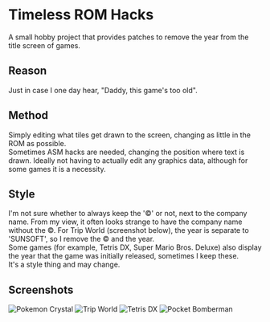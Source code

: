 # Timeless ROM Hacks
A small hobby project that provides patches to remove the year from the title screen of games.

## Reason
Just in case I one day hear, "Daddy, this game's too old".

## Method
Simply editing what tiles get drawn to the screen, changing as little in the ROM as possible.  
Sometimes ASM hacks are needed, changing the position where text is drawn.
Ideally not having to actually edit any graphics data, although for some games it is a necessity.

## Style
I'm not sure whether to always keep the '©' or not, next to the company name. From my view, it often looks strange to have the company name without the ©. For Trip World (screenshot below), the year is separate to 'SUNSOFT', so I remove the © and the year.  
Some games (for example, Tetris DX, Super Mario Bros. Deluxe) also display the year that the game was initially released, sometimes I keep these.  
It's a style thing and may change. 

## Screenshots
![Pokemon Crystal](https://jtm.gg/files/Pokemon%20-%20Crystal%20Version%20(UE)%20(V1.1)%20[C][!].png "Pokemon Crystal")
![Trip World](https://jtm.gg/files/Trip%20World%20(J).png "Trip World")
![Tetris DX](https://jtm.gg/files/Tetris%20DX%20(JU)%20[C][!].png "Tetris DX")
![Pocket Bomberman](https://jtm.gg/files/Pocket%20Bomberman%20(U)%20[S].png "Pocket Bomberman")
